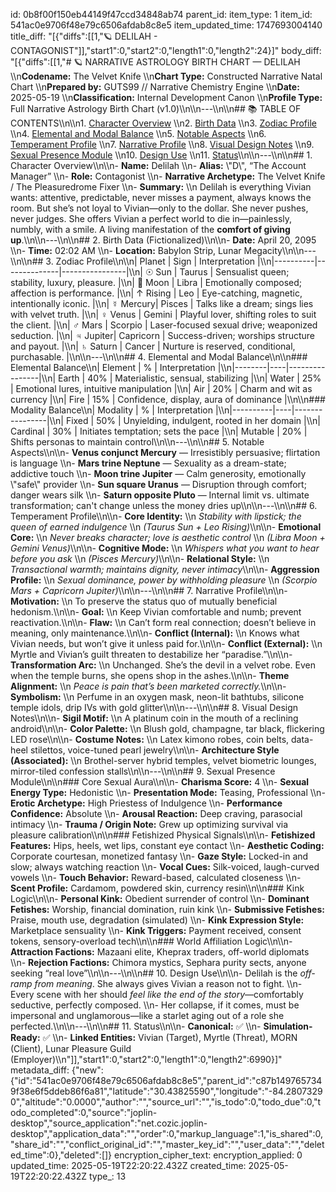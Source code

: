 id: 0b8f00f150eb44149f47ccd34848ab74
parent_id: 
item_type: 1
item_id: 541ac0e9706f48e79c6506afdab8c8e5
item_updated_time: 1747693004140
title_diff: "[{\"diffs\":[[1,\"🪐 DELILAH - CONTAGONIST\"]],\"start1\":0,\"start2\":0,\"length1\":0,\"length2\":24}]"
body_diff: "[{\"diffs\":[[1,\"# 🪐 NARRATIVE ASTROLOGY BIRTH CHART — DELILAH  \\\n**Codename:** The Velvet Knife  \\\n**Chart Type:** Constructed Narrative Natal Chart  \\\n**Prepared by:** GUTS99 // Narrative Chemistry Engine  \\\n**Date:** 2025-05-19  \\\n**Classification:** Internal Development Canon  \\\n**Profile Type:** Full Narrative Astrology Birth Chart (v1.0)\\\n\\\n---\\\n\\\n## 📚 TABLE OF CONTENTS\\\n\\\n1. [Character Overview](#character-overview)  \\\n2. [Birth Data](#birth-data-fictionalized)  \\\n3. [Zodiac Profile](#zodiac-profile)  \\\n4. [Elemental and Modal Balance](#elemental-and-modal-balance)  \\\n5. [Notable Aspects](#notable-aspects)  \\\n6. [Temperament Profile](#temperament-profile)  \\\n7. [Narrative Profile](#narrative-profile)  \\\n8. [Visual Design Notes](#visual-design-notes)  \\\n9. [Sexual Presence Module](#sexual-presence-module)  \\\n10. [Design Use](#design-use)  \\\n11. [Status](#status)\\\n\\\n---\\\n\\\n## 1. Character Overview\\\n\\\n- **Name:** Delilah  \\\n- **Alias:** \\\"D\\\", “The Account Manager”  \\\n- **Role:** Contagonist  \\\n- **Narrative Archetype:** The Velvet Knife / The Pleasuredrome Fixer  \\\n- **Summary:**  \\\n  Delilah is everything Vivian wants: attentive, predictable, never misses a payment, always knows the room. But she’s not loyal to Vivian—only to the dollar. She never pushes, never judges. She offers Vivian a perfect world to die in—painlessly, numbly, with a smile. A living manifestation of the **comfort of giving up**.\\\n\\\n---\\\n\\\n## 2. Birth Data (Fictionalized)\\\n\\\n- **Date:** April 20, 2095  \\\n- **Time:** 02:02 AM  \\\n- **Location:** Babylon Strip, Lunar Megacity\\\n\\\n---\\\n\\\n## 3. Zodiac Profile\\\n\\\n| Planet   | Sign         | Interpretation |\\\n|----------|--------------|----------------|\\\n| ☉ Sun    | Taurus        | Sensualist queen; stability, luxury, pleasure. |\\\n| 🌙 Moon   | Libra         | Emotionally composed; affection is performance. |\\\n| ↑ Rising | Leo           | Eye-catching, magnetic, intentionally iconic. |\\\n| ☿ Mercury| Pisces        | Talks like a dream; sings lies with velvet truth. |\\\n| ♀ Venus  | Gemini        | Playful lover, shifting roles to suit the client. |\\\n| ♂ Mars   | Scorpio       | Laser-focused sexual drive; weaponized seduction. |\\\n| ♃ Jupiter| Capricorn     | Success-driven; worships structure and payout. |\\\n| ♄ Saturn | Cancer        | Nurture is reserved, conditional, purchasable. |\\\n\\\n---\\\n\\\n## 4. Elemental and Modal Balance\\\n\\\n### Elemental Balance\\\n| Element | % | Interpretation |\\\n|--------|----|----------------|\\\n| Earth  | 40% | Materialistic, sensual, stabilizing |\\\n| Water  | 25% | Emotional lures, intuitive manipulation |\\\n| Air    | 20% | Charm and wit as currency |\\\n| Fire   | 15% | Confidence, display, aura of dominance |\\\n\\\n### Modality Balance\\\n| Modality | % | Interpretation |\\\n|----------|----|----------------|\\\n| Fixed    | 50% | Unyielding, indulgent, rooted in her domain |\\\n| Cardinal | 30% | Initiates temptation; sets the pace |\\\n| Mutable  | 20% | Shifts personas to maintain control\\\n\\\n---\\\n\\\n## 5. Notable Aspects\\\n\\\n- **Venus conjunct Mercury** — Irresistibly persuasive; flirtation is language  \\\n- **Mars trine Neptune** — Sexuality as a dream-state; addictive touch  \\\n- **Moon trine Jupiter** — Calm generosity, emotionally \\\"safe\\\" provider  \\\n- **Sun square Uranus** — Disruption through comfort; danger wears silk  \\\n- **Saturn opposite Pluto** — Internal limit vs. ultimate transformation; can't change unless the money dries up\\\n\\\n---\\\n\\\n## 6. Temperament Profile\\\n\\\n- **Core Identity:**  \\\n  *Stability with lipstick; the queen of earned indulgence*  \\\n  *(Taurus Sun + Leo Rising)*\\\n\\\n- **Emotional Core:**  \\\n  *Never breaks character; love is aesthetic control*  \\\n  *(Libra Moon + Gemini Venus)*\\\n\\\n- **Cognitive Mode:**  \\\n  *Whispers what you want to hear before you ask*  \\\n  *(Pisces Mercury)*\\\n\\\n- **Relational Style:**  \\\n  *Transactional warmth; maintains dignity, never intimacy*\\\n\\\n- **Aggression Profile:**  \\\n  *Sexual dominance, power by withholding pleasure*  \\\n  *(Scorpio Mars + Capricorn Jupiter)*\\\n\\\n---\\\n\\\n## 7. Narrative Profile\\\n\\\n- **Motivation:**  \\\n  To preserve the status quo of mutually beneficial hedonism.\\\n\\\n- **Goal:**  \\\n  Keep Vivian comfortable and numb; prevent reactivation.\\\n\\\n- **Flaw:**  \\\n  Can’t form real connection; doesn’t believe in meaning, only maintenance.\\\n\\\n- **Conflict (Internal):**  \\\n  Knows what Vivian needs, but won’t give it unless paid for.\\\n\\\n- **Conflict (External):**  \\\n  Myrtle and Vivian’s guilt threaten to destabilize her “paradise.”\\\n\\\n- **Transformation Arc:**  \\\n  Unchanged. She’s the devil in a velvet robe. Even when the temple burns, she opens shop in the ashes.\\\n\\\n- **Theme Alignment:**  \\\n  *Peace is pain that’s been marketed correctly.*\\\n\\\n- **Symbolism:**  \\\n  Perfume in an oxygen mask, neon-lit bathtubs, silicone temple idols, drip IVs with gold glitter\\\n\\\n---\\\n\\\n## 8. Visual Design Notes\\\n\\\n- **Sigil Motif:**  \\\n  A platinum coin in the mouth of a reclining android\\\n\\\n- **Color Palette:**  \\\n  Blush gold, champagne, tar black, flickering LED rose\\\n\\\n- **Costume Notes:**  \\\n  Latex kimono robes, coin belts, data-heel stilettos, voice-tuned pearl jewelry\\\n\\\n- **Architecture Style (Associated):**  \\\n  Brothel-server hybrid temples, velvet biometric lounges, mirror-tiled confession stalls\\\n\\\n---\\\n\\\n## 9. Sexual Presence Module\\\n\\\n### Core Sexual Aura\\\n\\\n- **Charisma Score:** 4  \\\n- **Sexual Energy Type:** Hedonistic  \\\n- **Presentation Mode:** Teasing, Professional  \\\n- **Erotic Archetype:** High Priestess of Indulgence  \\\n- **Performance Confidence:** Absolute  \\\n- **Arousal Reaction:** Deep craving, parasocial intimacy  \\\n- **Trauma / Origin Note:** Grew up optimizing survival via pleasure calibration\\\n\\\n### Fetishized Physical Signals\\\n\\\n- **Fetishized Features:** Hips, heels, wet lips, constant eye contact  \\\n- **Aesthetic Coding:** Corporate courtesan, monetized fantasy  \\\n- **Gaze Style:** Locked-in and slow; always watching reaction  \\\n- **Vocal Cues:** Silk-voiced, laugh-curved vowels  \\\n- **Touch Behavior:** Reward-based, calculated closeness  \\\n- **Scent Profile:** Cardamom, powdered skin, currency resin\\\n\\\n### Kink Logic\\\n\\\n- **Personal Kink:** Obedient surrender of control  \\\n- **Dominant Fetishes:** Worship, financial domination, ruin kink  \\\n- **Submissive Fetishes:** Praise, mouth use, degradation (simulated)  \\\n- **Kink Expression Style:** Marketplace sensuality  \\\n- **Kink Triggers:** Payment received, consent tokens, sensory-overload tech\\\n\\\n### World Affiliation Logic\\\n\\\n- **Attraction Factions:** Mazaani elite, Kheprax traders, off-world diplomats  \\\n- **Rejection Factions:** Chimora mystics, Sephara purity sects, anyone seeking “real love”\\\n\\\n---\\\n\\\n## 10. Design Use\\\n\\\n- Delilah is the *off-ramp from meaning*. She always gives Vivian a reason not to fight.  \\\n- Every scene with her should *feel like the end of the story*—comfortably seductive, perfectly composed.  \\\n- Her collapse, if it comes, must be impersonal and unglamorous—like a starlet aging out of a role she perfected.\\\n\\\n---\\\n\\\n## 11. Status\\\n\\\n- **Canonical:** ✅  \\\n- **Simulation-Ready:** ✅  \\\n- **Linked Entities:** Vivian (Target), Myrtle (Threat), MORN (Client), Lunar Pleasure Guild (Employer)\\\n\"]],\"start1\":0,\"start2\":0,\"length1\":0,\"length2\":6990}]"
metadata_diff: {"new":{"id":"541ac0e9706f48e79c6506afdab8c8e5","parent_id":"c87b1497657349f38e6f5ddeb86f6a81","latitude":"30.43825590","longitude":"-84.28073290","altitude":"0.0000","author":"","source_url":"","is_todo":0,"todo_due":0,"todo_completed":0,"source":"joplin-desktop","source_application":"net.cozic.joplin-desktop","application_data":"","order":0,"markup_language":1,"is_shared":0,"share_id":"","conflict_original_id":"","master_key_id":"","user_data":"","deleted_time":0},"deleted":[]}
encryption_cipher_text: 
encryption_applied: 0
updated_time: 2025-05-19T22:20:22.432Z
created_time: 2025-05-19T22:20:22.432Z
type_: 13